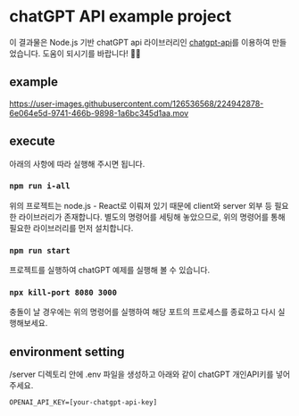 # chatGPT API example project

이 결과물은 Node.js 기반 chatGPT api 라이브러리인 [chatgpt-api](https://github.com/transitive-bullshit/chatgpt-api)를 이용하여 만들었습니다. 도움이 되시기를 바랍니다! 🥺🥺

## example
https://user-images.githubusercontent.com/126536568/224942878-6e064e5d-9741-466b-9898-1a6bc345d1aa.mov

## execute

아래의 사항에 따라 실행해 주시면 됩니다.

### `npm run i-all`

위의 프로젝트는 node.js - React로 이뤄져 있기 때문에 client와 server 외부 등 필요한 라이브러리가 존재합니다. 별도의 명령어를 세팅해 놓았으므로, 위의 명령어를 통해 필요한 라이브러리를 먼저 설치합니다.

### `npm run start`

프로젝트를 실행하여 chatGPT 예제를 실행해 볼 수 있습니다.

### `npx kill-port 8080 3000`

충돌이 날 경우에는 위의 명령어를 실행하여 해당 포트의 프로세스를 종료하고 다시 실행해보세요.

## environment setting

/server 디렉토리 안에 .env 파일을 생성하고 아래와 같이 chatGPT 개인API키를 넣어주세요.

```
OPENAI_API_KEY=[your-chatgpt-api-key]
```

